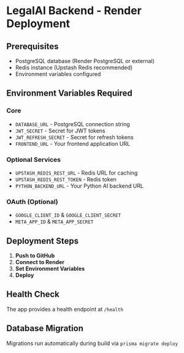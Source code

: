 # LegalAI Backend - Render Deployment

## Prerequisites
- PostgreSQL database (Render PostgreSQL or external)
- Redis instance (Upstash Redis recommended)
- Environment variables configured

## Environment Variables Required

### Core
- `DATABASE_URL` - PostgreSQL connection string
- `JWT_SECRET` - Secret for JWT tokens
- `JWT_REFRESH_SECRET` - Secret for refresh tokens
- `FRONTEND_URL` - Your frontend application URL

### Optional Services
- `UPSTASH_REDIS_REST_URL` - Redis URL for caching
- `UPSTASH_REDIS_REST_TOKEN` - Redis token
- `PYTHON_BACKEND_URL` - Your Python AI backend URL

### OAuth (Optional)
- `GOOGLE_CLIENT_ID` & `GOOGLE_CLIENT_SECRET`
- `META_APP_ID` & `META_APP_SECRET`

## Deployment Steps

1. **Push to GitHub**
2. **Connect to Render**
3. **Set Environment Variables**
4. **Deploy**

## Health Check
The app provides a health endpoint at `/health`

## Database Migration
Migrations run automatically during build via `prisma migrate deploy`
